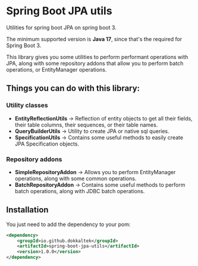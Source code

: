 # Spring Boot JPA utils

Utilities for spring boot JPA on spring boot 3.

The minimum supported version is **Java 17**, since that's the required for Spring Boot 3.

This library gives you some utilities to perform performant operations with JPA, along with some repository addons that allow you to perform batch operations, or EntityManager operations.

## Things you can do with this library:

### Utility classes
- **EntityReflectionUtils** -> Reflection of entity objects to get all their fields, their table columns, their sequences, or their table names.
- **QueryBuilderUtils** -> Utility to create JPA or native sql queries.
- **SpecificationUtils** -> Contains some useful methods to easily create JPA Specification objects.

### Repository addons
- **SimpleRepositoryAddon** -> Allows you to perform EntityManager operations, along with some common operations.
- **BatchRepositoryAddon** -> Contains some useful methods to perform batch operations, along with JDBC batch operations.

## Installation
You just need to add the dependency to your pom:

``` xml
<dependency>
    <groupId>io.github.dokkaltek</groupId>
    <artifactId>spring-boot-jpa-utils</artifactId>
    <version>1.0.0</version>
</dependency>
```


